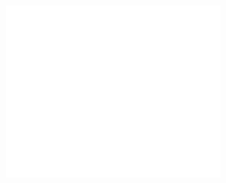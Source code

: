 <img align="left" width="500" height="400" alt="image" src="./css/intro.svg">

<!-- <div style="width: 100%;">
  <img src="css/intro.svg" style="width: 100%;" alt="Click to see source">
</div> -->
